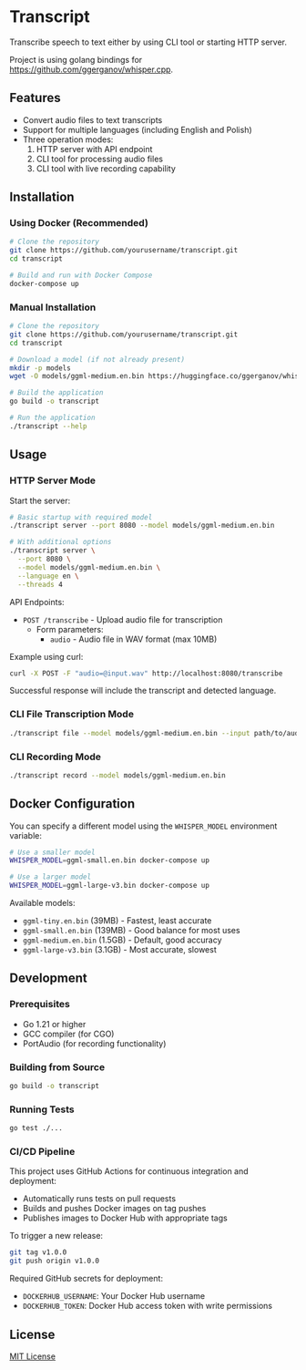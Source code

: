 # Transcript

Transcribe speech to text either by using CLI tool or starting HTTP server.

Project is using golang bindings for https://github.com/ggerganov/whisper.cpp.

## Features

- Convert audio files to text transcripts
- Support for multiple languages (including English and Polish)
- Three operation modes:
  1. HTTP server with API endpoint
  2. CLI tool for processing audio files
  3. CLI tool with live recording capability

## Installation

### Using Docker (Recommended)

```bash
# Clone the repository
git clone https://github.com/yourusername/transcript.git
cd transcript

# Build and run with Docker Compose
docker-compose up
```

### Manual Installation

```bash
# Clone the repository
git clone https://github.com/yourusername/transcript.git
cd transcript

# Download a model (if not already present)
mkdir -p models
wget -O models/ggml-medium.en.bin https://huggingface.co/ggerganov/whisper.cpp/resolve/main/ggml-medium.en.bin

# Build the application
go build -o transcript

# Run the application
./transcript --help
```

## Usage

### HTTP Server Mode

Start the server:
```bash
# Basic startup with required model
./transcript server --port 8080 --model models/ggml-medium.en.bin

# With additional options
./transcript server \
  --port 8080 \
  --model models/ggml-medium.en.bin \
  --language en \
  --threads 4
```

API Endpoints:
- `POST /transcribe` - Upload audio file for transcription
  - Form parameters:
    - `audio` - Audio file in WAV format (max 10MB)

Example using curl:
```bash
curl -X POST -F "audio=@input.wav" http://localhost:8080/transcribe
```
Successful response will include the transcript and detected language.

### CLI File Transcription Mode

```bash
./transcript file --model models/ggml-medium.en.bin --input path/to/audio.wav
```

### CLI Recording Mode

```bash
./transcript record --model models/ggml-medium.en.bin
```

## Docker Configuration

You can specify a different model using the `WHISPER_MODEL` environment variable:

```bash
# Use a smaller model
WHISPER_MODEL=ggml-small.en.bin docker-compose up

# Use a larger model
WHISPER_MODEL=ggml-large-v3.bin docker-compose up
```

Available models:
- `ggml-tiny.en.bin` (39MB) - Fastest, least accurate
- `ggml-small.en.bin` (139MB) - Good balance for most uses
- `ggml-medium.en.bin` (1.5GB) - Default, good accuracy
- `ggml-large-v3.bin` (3.1GB) - Most accurate, slowest

## Development

### Prerequisites

- Go 1.21 or higher
- GCC compiler (for CGO)
- PortAudio (for recording functionality)

### Building from Source

```bash
go build -o transcript
```

### Running Tests

```bash
go test ./...
```

### CI/CD Pipeline

This project uses GitHub Actions for continuous integration and deployment:

- Automatically runs tests on pull requests
- Builds and pushes Docker images on tag pushes
- Publishes images to Docker Hub with appropriate tags

To trigger a new release:

```bash
git tag v1.0.0
git push origin v1.0.0
```

Required GitHub secrets for deployment:
- `DOCKERHUB_USERNAME`: Your Docker Hub username
- `DOCKERHUB_TOKEN`: Docker Hub access token with write permissions

## License

[MIT License](LICENSE)
